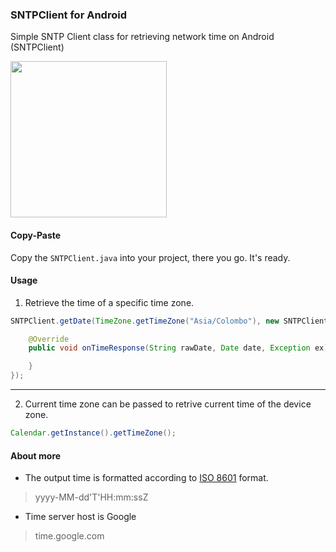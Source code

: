 ### SNTPClient for Android
Simple SNTP Client class for retrieving network time on Android (SNTPClient)

<img width="250" src="https://i.imgur.com/y9AODqW.png" />

#### Copy-Paste
Copy the `SNTPClient.java` into your project, there you go. It's ready.

#### Usage

1. Retrieve the time of a specific time zone.

```java
SNTPClient.getDate(TimeZone.getTimeZone("Asia/Colombo"), new SNTPClient.Listener() {

    @Override
    public void onTimeResponse(String rawDate, Date date, Exception ex) {

    }
});
```
<hr>

2. Current time zone can be passed to retrive current time of the device zone.
```java
Calendar.getInstance().getTimeZone();
```

#### About more

* The output time is formatted according to <a href="https://en.wikipedia.org/wiki/ISO_8601">ISO 8601</a> format.
> yyyy-MM-dd'T'HH:mm:ssZ

* Time server host is Google
> time.google.com
